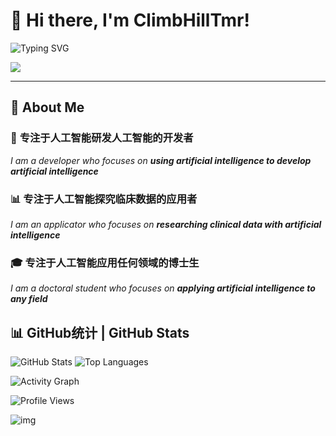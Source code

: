 # 👋 **Hi there, I'm ClimbHillTmr!**

![Typing SVG](https://readme-typing-svg.herokuapp.com/?font=JetBrains+Mono&weight=600&size=24&pause=1000&color=00D4FF&center=true&vCenter=true&width=600&lines=%F0%9F%A4%96+AI+Algorithm+Developer;%F0%9F%A7%A0+Deep+Learning+Researcher;%F0%9F%93%8A+Clinical+Data+Scientist;%F0%9F%8E%93+PhD+Student;%F0%9F%9A%80+Always+Learning+%26+Growing)

![](https://user-images.githubusercontent.com/74038190/212284100-561aa473-3905-4a80-b561-0d28506553ee.gif)

---

## 🚀 **About Me**

### 🔬 **专注于人工智能研发人工智能的开发者**

*I am a developer who focuses on **using artificial intelligence to develop artificial intelligence***

### 📊 **专注于人工智能探究临床数据的应用者**

*I am an applicator who focuses on **researching clinical data with artificial intelligence***

### 🎓 **专注于人工智能应用任何领域的博士生**

*I am a doctoral student who focuses on **applying artificial intelligence to any field***

## 📊 **GitHub统计 | GitHub Stats**

  ![GitHub Stats](https://github-readme-stats.vercel.app/api?username=ClimbHillTmr&show_icons=true&theme=tokyonight&hide_border=true&bg_color=0D1117&title_color=00D4FF&icon_color=00D4FF&text_color=FFFFFF)
  ![Top Languages](https://github-readme-stats.vercel.app/api/top-langs/?username=ClimbHillTmr&layout=compact&theme=tokyonight&hide_border=true&bg_color=0D1117&title_color=00D4FF&text_color=FFFFFF)

  ![Activity Graph](https://github-readme-activity-graph.vercel.app/graph?username=ClimbHillTmr&theme=tokyo-night&hide_border=true&bg_color=0D1117&color=00D4FF&line=00D4FF&point=FFFFFF)

![Profile Views](https://komarev.com/ghpvc/?username=ClimbHillTmr&color=00D4FF&style=for-the-badge&label=Profile+Views)

![img](https://user-images.githubusercontent.com/74038190/212284158-e840e285-664b-44d7-b79b-e264b5e54825.gif)

<style>#mermaid-1752776052774{font-family:sans-serif;font-size:16px;fill:#333;}#mermaid-1752776052774 .error-icon{fill:#552222;}#mermaid-1752776052774 .error-text{fill:#552222;stroke:#552222;}#mermaid-1752776052774 .edge-thickness-normal{stroke-width:2px;}#mermaid-1752776052774 .edge-thickness-thick{stroke-width:3.5px;}#mermaid-1752776052774 .edge-pattern-solid{stroke-dasharray:0;}#mermaid-1752776052774 .edge-pattern-dashed{stroke-dasharray:3;}#mermaid-1752776052774 .edge-pattern-dotted{stroke-dasharray:2;}#mermaid-1752776052774 .marker{fill:#333333;}#mermaid-1752776052774 .marker.cross{stroke:#333333;}#mermaid-1752776052774 svg{font-family:sans-serif;font-size:16px;}#mermaid-1752776052774 .label{font-family:sans-serif;color:#333;}#mermaid-1752776052774 .label text{fill:#333;}#mermaid-1752776052774 .node rect,#mermaid-1752776052774 .node circle,#mermaid-1752776052774 .node ellipse,#mermaid-1752776052774 .node polygon,#mermaid-1752776052774 .node path{fill:#ECECFF;stroke:#9370DB;stroke-width:1px;}#mermaid-1752776052774 .node .label{text-align:center;}#mermaid-1752776052774 .node.clickable{cursor:pointer;}#mermaid-1752776052774 .arrowheadPath{fill:#333333;}#mermaid-1752776052774 .edgePath .path{stroke:#333333;stroke-width:1.5px;}#mermaid-1752776052774 .flowchart-link{stroke:#333333;fill:none;}#mermaid-1752776052774 .edgeLabel{background-color:#e8e8e8;text-align:center;}#mermaid-1752776052774 .edgeLabel rect{opacity:0.5;background-color:#e8e8e8;fill:#e8e8e8;}#mermaid-1752776052774 .cluster rect{fill:#ffffde;stroke:#aaaa33;stroke-width:1px;}#mermaid-1752776052774 .cluster text{fill:#333;}#mermaid-1752776052774 div.mermaidTooltip{position:absolute;text-align:center;max-width:200px;padding:2px;font-family:sans-serif;font-size:12px;background:hsl(80,100%,96.2745098039%);border:1px solid #aaaa33;border-radius:2px;pointer-events:none;z-index:100;}#mermaid-1752776052774:root{--mermaid-font-family:sans-serif;}#mermaid-1752776052774:root{--mermaid-alt-font-family:sans-serif;}#mermaid-1752776052774 flowchart{fill:apa;}</style>
